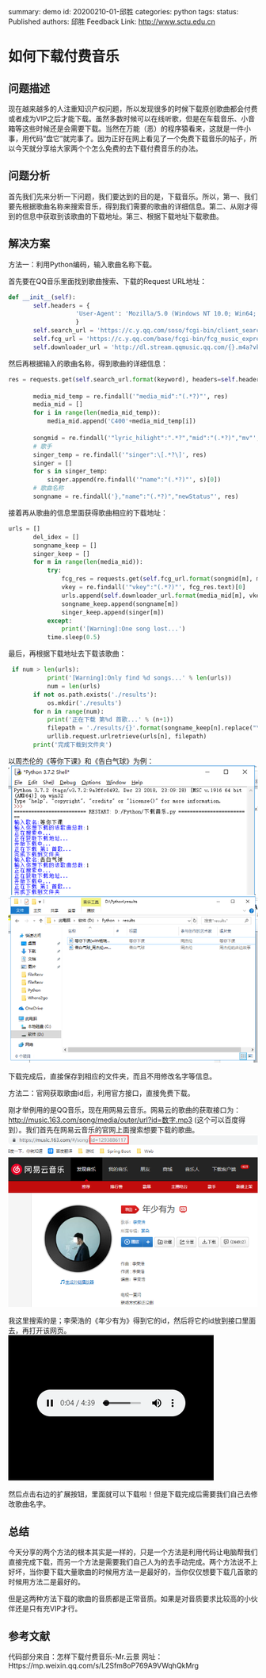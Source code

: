 summary: demo
id: 20200210-01-邱胜
categories: python
tags: 
status: Published 
authors: 邱胜
Feedback Link: http://www.sctu.edu.cn



# 如何下载付费音乐

## 问题描述

现在越来越多的人注重知识产权问题，所以发现很多的时候下载原创歌曲都会付费或者成为VIP之后才能下载。虽然多数时候可以在线听歌，但是在车载音乐、小音箱等这些时候还是会需要下载。当然在万能（恶）的程序猿看来，这就是一件小事，用代码“盘它”就完事了。因为正好在网上看见了一个免费下载音乐的帖子，所以今天就分享给大家两个个怎么免费的去下载付费音乐的办法。
## 问题分析
首先我们先来分析一下问题，我们要达到的目的是，下载音乐。所以，第一、我们要先根据歌曲名称来搜索音乐，得到我们需要的歌曲的详细信息。第二、从刚才得到的信息中获取到该歌曲的下载地址。第三、根据下载地址下载歌曲。
## 解决方案
方法一：利用Python编码，输入歌曲名称下载。

首先要在QQ音乐里面找到歌曲搜索、下载的Request URL地址：
```python
def __init__(self):
       self.headers = {
                   'User-Agent': 'Mozilla/5.0 (Windows NT 10.0; Win64; x64) AppleWebKit/537.36 (KHTML, like Gecko) Chrome/65.0.3325.146 Safari/537.36'
                   }
       self.search_url = 'https://c.y.qq.com/soso/fcgi-bin/client_search_cp?ct=24&qqmusic_ver=1298&new_json=1&remoteplace=txt.yqq.top&searchid=34725291680541638&t=0&aggr=1&cr=1&catZhida=1&lossless=0&flag_qc=0&p=1&n=20&w={}&g_tk=5381&jsonpCallback=MusicJsonCallback703296236531272&loginUin=0&hostUin=0&format=jsonp&inCharset=utf8&outCharset=utf-8&notice=0&platform=yqq&needNewCode=0'
       self.fcg_url = 'https://c.y.qq.com/base/fcgi-bin/fcg_music_express_mobile3.fcg?g_tk=5381&jsonpCallback=MusicJsonCallback9239412173137234&loginUin=0&hostUin=0&format=json&inCharset=utf8&outCharset=utf-8&notice=0&platform=yqq&needNewCode=0&cid=205361747&callback=MusicJsonCallback9239412173137234&uin=0&songmid={}&filename={}.m4a&guid=8208467632'
       self.downloader_url = 'http://dl.stream.qqmusic.qq.com/{}.m4a?vkey={}&guid=8208467632&uin=0&fromtag=66'
```
然后再根据输入的歌曲名称，得到歌曲的详细信息：
```python
res = requests.get(self.search_url.format(keyword), headers=self.headers).text
       
       media_mid_temp = re.findall('"media_mid":"(.*?)"', res)
       media_mid = []
       for i in range(len(media_mid_temp)):
           media_mid.append('C400'+media_mid_temp[i])
       
       songmid = re.findall('"lyric_hilight":".*?","mid":"(.*?)","mv"', res)
       # 歌手
       singer_temp = re.findall('"singer":\[.*?\]', res)
       singer = []
       for s in singer_temp:
           singer.append(re.findall('"name":"(.*?)"', s)[0])
       # 歌曲名称
       songname = re.findall('},"name":"(.*?)","newStatus"', res)
```
接着再从歌曲的信息里面获得歌曲相应的下载地址：
```python
urls = []
       del_idex = []
       songname_keep = []
       singer_keep = []
       for m in range(len(media_mid)):
           try:
               fcg_res = requests.get(self.fcg_url.format(songmid[m], media_mid[m]), headers=self.headers)
               vkey = re.findall('"vkey":"(.*?)"', fcg_res.text)[0]
               urls.append(self.downloader_url.format(media_mid[m], vkey))
               songname_keep.append(songname[m])
               singer_keep.append(singer[m])
           except:
               print('[Warning]:One song lost...')
           time.sleep(0.5)
```
最后，再根据下载地址去下载该歌曲：
```python
 if num > len(urls):
           print('[Warning]:Only find %d songs...' % len(urls))
           num = len(urls)
       if not os.path.exists('./results'):
           os.mkdir('./results')
       for n in range(num):
           print('正在下载 第%d 首歌...' % (n+1))
           filepath = './results/{}'.format(songname_keep[n].replace("\\", "").replace("/", "").replace(" ", "")+'_'+singer_keep[n].replace("\\", "").replace("/", "").replace(" ", "")+'.m4a')
           urllib.request.urlretrieve(urls[n], filepath)
       print('完成下载到文件夹')

```
以周杰伦的《等你下课》和《告白气球》为例：
![](assets/20200210-01-邱胜-1.png)
![](assets/20200210-01-邱胜-2.png)

下载完成后，直接保存到相应的文件夹，而且不用修改名字等信息。

方法二：官网获取歌曲id后，利用官方接口，直接免费下载。

刚才举例用的是QQ音乐，现在用网易云音乐。网易云的歌曲的获取接口为：http://music.163.com/song/media/outer/url?id=数字.mp3
(这个可以百度得到）。我们首先在网易云音乐的官网上面搜索想要下载的歌曲。
![](assets/20200210-01-邱胜-3.png)

我这里搜索的是；李荣浩的《年少有为》得到它的id，然后将它的id放到接口里面去，再打开该网页。
![](assets/20200210-01-邱胜-4.png)

然后点击右边的扩展按钮，里面就可以下载啦！但是下载完成后需要我们自己去修改歌曲名字。
## 总结
今天分享的两个方法的根本其实是一样的，只是一个方法是利用代码让电脑帮我们直接完成下载，而另一个方法是需要我们自己人为的去手动完成。两个方法说不上好坏，当你要下载大量歌曲的时候用方法一是最好的，当你仅仅想要下载几首歌的时候用方法二是最好的。

但是这两种方法下载的歌曲的音质都是正常音质。如果是对音质要求比较高的小伙伴还是只有充VIP才行。
## 参考文献
代码部分来自：怎样下载付费音乐-Mr.云景
网址：Https://mp.weixin.qq.com/s/L2Sfm8oP769A9VWqhQkMrg
